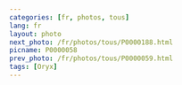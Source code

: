 ```yaml
---
categories: [fr, photos, tous]
lang: fr
layout: photo
next_photo: /fr/photos/tous/P0000188.html
picname: P0000058
prev_photo: /fr/photos/tous/P0000059.html
tags: [Oryx]
---
```

